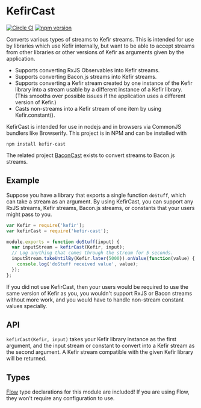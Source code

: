 # KefirCast

[![Circle CI](https://circleci.com/gh/StreakYC/kefir-cast.svg?style=shield)](https://circleci.com/gh/StreakYC/kefir-cast)
[![npm version](https://badge.fury.io/js/kefir-cast.svg)](https://badge.fury.io/js/kefir-cast)

Converts various types of streams to Kefir streams. This is intended for use
by libraries which use Kefir internally, but want to be able to accept streams
from other libraries or other versions of Kefir as arguments given by the
application.

* Supports converting RxJS Observables into Kefir streams.
* Supports converting Bacon.js streams into Kefir streams.
* Supports converting a Kefir stream created by one instance of the Kefir
  library into a stream usable by a different instance of a Kefir library.
  (This smooths over possible issues if the application uses a different
  version of Kefir.)
* Casts non-streams into a Kefir stream of one item by using Kefir.constant().

KefirCast is intended for use in nodejs and in browsers via CommonJS bundlers
like Browserify. This project is in NPM and can be installed with

    npm install kefir-cast

The related project [BaconCast](https://github.com/StreakYC/bacon-cast) exists
to convert streams to Bacon.js streams.

## Example

Suppose you have a library that exports a single function `doStuff`, which can
take a stream as an argument. By using KefirCast, you can support any RxJS
streams, Kefir streams, Bacon.js streams, or constants that your users might
pass to you.

```javascript
var Kefir = require('kefir');
var kefirCast = require('kefir-cast');

module.exports = function doStuff(input) {
  var inputStream = kefirCast(Kefir, input);
  // Log anything that comes through the stream for 5 seconds.
  inputStream.takeUntilBy(Kefir.later(5000)).onValue(function(value) {
    console.log('doStuff received value', value);
  });
};
```

If you did not use KefirCast, then your users would be required to use the same
version of Kefir as you, you wouldn't support RxJS or Bacon streams without
more work, and you would have to handle non-stream constant values specially.

## API

`kefirCast(Kefir, input)` takes your Kefir library instance as the first
argument, and the input stream or constant to convert into a Kefir stream as
the second argument. A Kefir stream compatible with the given Kefir library
will be returned.

## Types

[Flow](https://flowtype.org/) type declarations for this module are included!
If you are using Flow, they won't require any configuration to use.
